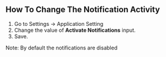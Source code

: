 ## How To Change The Notification Activity

1. Go to Settings -> Application Setting
2. Change the value of **Activate Notifications** input.
3. Save.

Note: By default the notifications are disabled
